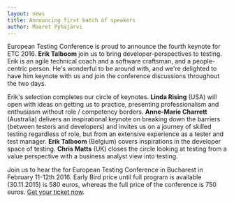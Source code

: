 ```yaml
---
layout: news
title: Announcing first batch of speakers
author: Maaret Pyhäjärvi
---
```


European Testing Conference is proud to announce the fourth keynote for ETC 2016. **Erik Talboom** join us to bring developer-perspectives to testing. Erik is an agile technical coach and a software craftsman, and a people-centric person. He's wonderful to be around with, and we're delighted to have him keynote with us and join the conference discussions throughout the two days.

Erik's selection completes our circle of keynotes. **Linda Rising** (USA) will open with ideas on getting us to practice, presenting professionalism and enthusiasm without role / competency borders. **Anne-Marie Charrett** (Australia) delivers an inspirational keynote on breaking down the barriers (between testers and developers) and invites us on a journey of skilled testing regardless of role, but from an extensive experience as a tester and test manager. **Erik Talboom** (Belgium) covers inspirations in the developer space of testing. **Chris Matts** (UK) closes the circle looking at testing from a value perspective with a business analyst view into testing.   

Join us to hear the for European Testing Conference in Bucharest in February 11-12th 2016.  Early Bird price until full program is available (30.11.2015) is 580 euros, whereas the full price of the conference is 750 euros. [Get your ticket now](https://holvi.com/shop/EuroTestingConf/product/307fb905d2067da1cf9c6a68c2e31e33/).

